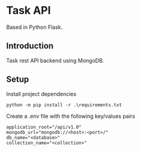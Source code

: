 # Task API
Based in Python Flask.

## Introduction
Task rest API backend using MongoDB.

## Setup
Install project dependencies

````
python -m pip install -r .\requirements.txt
````

Create a .env file with the following key/values pairs

````
application_root="/api/v1.0"
mongodb_url="mongodb://<host>:<port>/"
db_name="<database>"
collection_name="<collection>"
````
